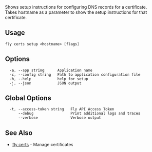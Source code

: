 Shows setup instructions for configuring DNS records for a certificate.
Takes hostname as a parameter to show the setup instructions for that certificate.

## Usage
~~~
fly certs setup <hostname> [flags]
~~~

## Options

~~~
  -a, --app string      Application name
  -c, --config string   Path to application configuration file
  -h, --help            help for setup
  -j, --json            JSON output
~~~

## Global Options

~~~
  -t, --access-token string   Fly API Access Token
      --debug                 Print additional logs and traces
      --verbose               Verbose output
~~~

## See Also

* [fly certs](/docs/flyctl/certs/)	 - Manage certificates

